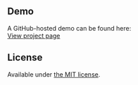 ## Demo

A GitHub-hosted demo can be found here:  
[View project page](http://erming.github.io/tabComplete/)

## License

Available under [the MIT license](http://mths.be/mit).
